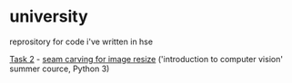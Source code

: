 # university

reprository for code i've written in hse

[Task 2](https://github.com/AmeliaAdelli/university/tree/master/Task2) - [seam carving for image resize](https://perso.crans.org/frenoy/matlab2012/seamcarving.pdf) ('introduction to computer vision' summer cource, Python 3) 
